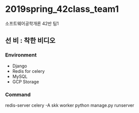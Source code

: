 # 2019spring_42class_team1
소프트웨어공학개론 42반 팀1

## 선 비 : 착한 비디오 

### Environment
- Django
- Redis for celery
- MySQL
- GCP Storage

### Command
redis-server
celery -A skk worker
python manage.py runserver
